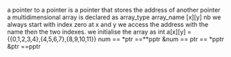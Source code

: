 a pointer to a pointer is a pointer that stores the address of another pointer
a multidimensional array is declared as array_type array_name [x][y]
nb we always start with index zero at x and y
we access the address with the name then the two indexes.
we initialise the array as int a[x][y] = {{0,1,2,3,4},{4,5,6,7},{8,9,10,11}}
num == *ptr ==**pptr
&num == ptr == *pptr
&ptr ==pptr
